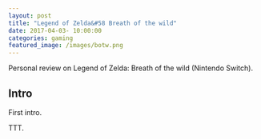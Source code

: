 ```yaml
---
layout: post
title: "Legend of Zelda&#58 Breath of the wild"
date: 2017-04-03- 10:00:00
categories: gaming
featured_image: /images/botw.png
---
```


Personal review on Legend of Zelda: Breath of the wild (Nintendo Switch).

## Intro

First intro.

TTT.
